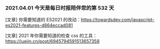 ### 2021.04.01 今天是每日时报陪伴您的第 532 天

[文章] 你需要知道的 ES2021 的改动：<https://towardsdev.com/javascript-es2021-features-d864eccad081>

[文章] 2021 年你需要知道的检查 css 的工具：<https://juejin.cn/post/6945794591513657358>
